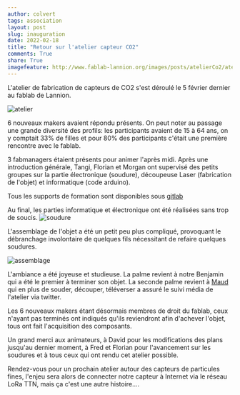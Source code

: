 ```yaml
---
author: colvert
tags: association
layout: post
slug: inauguration
date: 2022-02-18
title: "Retour sur l'atelier capteur CO2"
comments: True
share: True
imagefeature: http://www.fablab-lannion.org/images/posts/atelierCo2/atelier-co2-2.jpeg
---
```


L'atelier de fabrication de capteurs de CO2 s'est déroulé le 5 février dernier au fablab de Lannion.

![atelier](http://www.fablab-lannion.org/images/posts/atelierCo2/atelier-co2-2.jpeg)

6 nouveaux makers avaient répondu présents. 
On peut noter au passage une grande diversité des profils: les participants avaient de 15 à 64 ans,
on y comptait 33% de filles et pour 80% des participants c'était une première rencontre avec le fablab.

3 fabmanagers étaient présents pour animer l'après midi. 
Après une introduction générale, Tangi, Florian et Morgan ont supervisé des petits groupes sur 
la partie électronique (soudure), découpeuse Laser (fabrication de l'objet) et informatique
(code arduino).

Tous les supports de formation sont disponibles sous [gitlab](https://gitlab.com/fablab-lannion/capteur-co2/-/blob/main/docs/atelier/atelier.md)

Au final, les parties informatique et électronique ont été réalisées sans trop de soucis.
![soudure](http://www.fablab-lannion.org/images/posts/atelierCo2/atelier-co2-3.jpeg)

L'assemblage de l'objet a été un petit peu plus compliqué, provoquant le débranchage involontaire
de quelques fils nécessitant de refaire quelques soudures.

![assemblage](http://www.fablab-lannion.org/images/posts/atelierCo2/atelier-co2-1.jpeg)

L'ambiance a été joyeuse et studieuse.
La palme revient à notre Benjamin qui a été le premier à terminer son objet.
La seconde palme revient à [Maud](https://twitter.com/MaudEspeErun) qui en plus de souder, découper,
téléverser a assuré le suivi média de l'atelier via twitter.

Les 6 nouveaux makers étant désormais membres de droit du fablab, ceux n'ayant pas terminés
ont indiqués qu'ils reviendront afin d'achever l'objet, tous ont fait l'acquisition des composants.

Un grand merci aux animateurs, à David pour les  modifications des plans jusqu'au dernier moment,
à Fred et Florian pour l'avancement sur les soudures et à tous ceux qui ont rendu cet atelier possible.

Rendez-vous pour un prochain atelier autour des capteurs de particules fines, l'enjeu sera alors
de connecter notre capteur à Internet via le réseau LoRa TTN, mais ça c'est une autre histoire....
